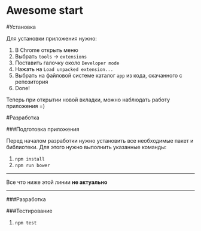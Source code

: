 Awesome start
=============

#Установка

Для установки приложения нужно:

1. В Chrome открыть меню
2. Выбрать `tools` -> `extensions`
3. Поставить галочку около `Developer mode`
4. Нажать на `Load unpacked extension...`
5. Выбрать на файловой системе каталог `app` из кода, скачанного с репозитория
6. Done!

Теперь при открытии новой вкладки, можно наблюдать работу приложения =)

#Разработка

###Подготовка приложения

Перед началом разработки нужно установить все необходимые пакет и библиотеки.
Для этого нужно выполнить указанные команды:

1. `npm install`
1. `npm run bower`

---
Все что ниже этой линии **не актуально**

---

###Разработка

###Тестирование
1. `npm test`
